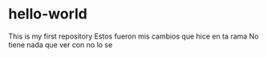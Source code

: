 # hello-world
This is my first repository
Estos fueron mis cambios que hice en ta rama
No tiene nada que ver con no lo se
